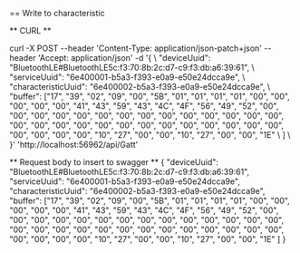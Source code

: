 ﻿== Write to characteristic

** CURL **

curl -X POST --header 'Content-Type: application/json-patch+json' --header 'Accept: application/json' -d '{ \ 
   "deviceUuid": "BluetoothLE#BluetoothLE5c:f3:70:8b:2c:d7-c9:f3:db:a6:39:61", \ 
   "serviceUuid": "6e400001-b5a3-f393-e0a9-e50e24dcca9e", \ 
   "characteristicUuid": "6e400002-b5a3-f393-e0a9-e50e24dcca9e", \ 
   "buffer": ["17", "39", "02", "09", "00", "5B", "01", "01", "01", "01", "00", "00", "00", "00", "00", "41", "43", "59", "43", "4C", "4F", "56", "49", "52", "00", "00", "00", "00", "00", "00", "00", "00", "00", "00", "00", "00", "00", "00", "00", "00", "00", "00", "00", "00", "00", "00", "00", "00", "00", "00", "00", "00", "00", "00", "00", "10", "27", "00", "00", "10", "27", "00", "00", "1E" \ 
   ] \ 
 }' 'http://localhost:56962/api/Gatt'

** Request body to insert to swagger **
{
  "deviceUuid": "BluetoothLE#BluetoothLE5c:f3:70:8b:2c:d7-c9:f3:db:a6:39:61",
  "serviceUuid": "6e400001-b5a3-f393-e0a9-e50e24dcca9e",
  "characteristicUuid": "6e400002-b5a3-f393-e0a9-e50e24dcca9e",
  "buffer": ["17", "39", "02", "09", "00", "5B", "01", "01", "01", "01", "00", "00", "00", "00", "00", "41", "43", "59", "43", "4C", "4F", "56", "49", "52", "00", "00", "00", "00", "00", "00", "00", "00", "00", "00", "00", "00", "00", "00", "00", "00", "00", "00", "00", "00", "00", "00", "00", "00", "00", "00", "00", "00", "00", "00", "00", "10", "27", "00", "00", "10", "27", "00", "00", "1E"
  ]
}